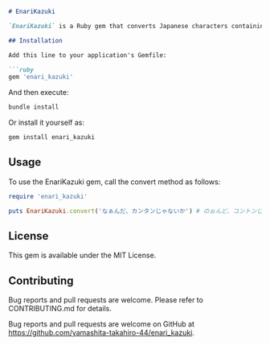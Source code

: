 ```markdown
# EnariKazuki

`EnariKazuki` is a Ruby gem that converts Japanese characters containing the vowel 'a' into characters with the vowel 'o', including both uppercase and lowercase characters.

## Installation

Add this line to your application's Gemfile:

```ruby
gem 'enari_kazuki'
```

And then execute:

```bash
bundle install
```

Or install it yourself as:

```bash
gem install enari_kazuki
```

## Usage

To use the EnariKazuki gem, call the convert method as follows:

```ruby
require 'enari_kazuki'

puts EnariKazuki.convert('なぁんだ、カンタンじゃないか') # のぉんど、コントンじょのいこ
```

## License
This gem is available under the MIT License.

## Contributing
Bug reports and pull requests are welcome. Please refer to CONTRIBUTING.md for details.

Bug reports and pull requests are welcome on GitHub at https://github.com/yamashita-takahiro-44/enari_kazuki.
